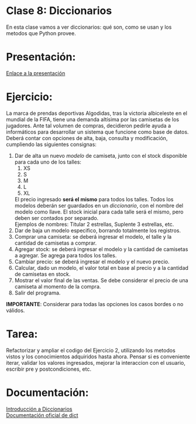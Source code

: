 # Clase 8: Diccionarios

En esta clase vamos a ver diccionarios: qué son, como se usan y los metodos que Python provee.

# Presentación:

[Enlace a la presentación](https://docs.google.com/presentation/d/1sOnLCIYSglnRJEieR-R55GDUoq-nIQq1QR2lYf--cTA/edit?usp=sharing\])

# Ejercicio:

La marca de prendas deportivas Algodidas, tras la victoria albiceleste en el mundial de la FIFA, tiene una demanda
altísima por las camisetas de los jugadores. Ante tal volumen de compras, decidieron pedirle ayuda a informáticos para
desarrollar un sistema que funcione como base de datos. Deberá contar con opciones de alta, baja, consulta y
modificación, cumpliendo las siguientes consignas:
<ol>
    <li>Dar de alta un nuevo <em>modelo</em> de camiseta, junto con el stock disponible para cada uno
    de los talles:
    <ol>
        <li>
            XS
        </li>
        <li>
            S
        </li>
        <li>
            M
        </li>
        <li>
            L
        </li>
        <li>
            XL
        </li>
    </ol>
    El precio ingresado <strong>será el mismo</strong> para todos los talles.
    Todos los modelos deberán ser guardados en un <em>diccionario</em>, con el nombre del modelo como llave.
    El stock inicial para cada talle será el mismo, pero deben ser contados por separado.<br>
    Ejemplos de nombres: Titular 2 estrellas, Suplente 3 estrellas, etc.
    <li>Dar de baja un modelo especifico, borrando totalmente los registros.</li>
    <li>Comprar una camiseta: se deberá ingresar el modelo, el talle y la cantidad de camisetas a comprar.
    </li>
    <li>Agregar stock: se deberá ingresar el modelo y la cantidad de camisetas a agregar. Se agrega para todos los talles.
    </li>
    <li>Cambiar precio: se deberá ingresar el modelo y el nuevo precio.
    </li>
    <li>Calcular, dado un modelo, el valor total en base al precio y a la cantidad de camisetas en stock.
    <li>Mostrar el valor final de las ventas. Se debe considerar el precio de una camiseta al momento de la compra.
    </li>
    <li>Salir del programa.
    </li>
</ol>
<strong>IMPORTANTE</strong>: Considerar para todas las opciones los casos bordes o no válidos.

# Tarea:

Refactorizar y ampliar el codigo del Ejercicio 2, utilizando los metodos vistos y los conocimientos adquiridos hasta
ahora. Pensar si es conveniente iterar, validar los valores ingresados, mejorar la interaccion con el usuario, escribir
pre y postcondiciones, etc.

# Documentación:

[Introducción a Diccionarios](https://docs.python.org/3/tutorial/datastructures.html#dictionaries)<br>
[Documentación oficial de dict](https://docs.python.org/3/library/stdtypes.html#mapping-types-dict)
